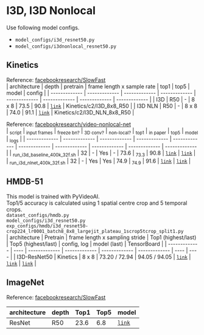 # I3D, I3D Nonlocal
Use following model configs.  
- `model_configs/i3d_resnet50.py`
- `model_configs/i3dnonlocal_resnet50.py`

## Kinetics

Reference: [facebookresearch/SlowFast](https://github.com/facebookresearch/SlowFast)  
| architecture | depth |  pretrain |  frame length x sample rate | top1 |  top5  |  model | config |
| ------------- | ------------- | ------------- | ------------- | ------------- | ------------- | ------------- | ------------- |
| I3D | R50 | - | 8 x 8 | 73.5 | 90.8 | [`link`](https://dl.fbaipublicfiles.com/pyslowfast/model_zoo/kinetics400/I3D_8x8_R50.pkl) | Kinetics/c2/I3D_8x8_R50 |
| I3D NLN | R50 | - | 8 x 8 | 74.0 | 91.1 | [`link`](https://dl.fbaipublicfiles.com/pyslowfast/model_zoo/kinetics400/I3D_NLN_8x8_R50.pkl) | Kinetics/c2/I3D_NLN_8x8_R50 |


Reference: [facebookresearch/video-nonlocal-net](https://github.com/facebookresearch/video-nonlocal-net)  
| <sub>script</sub> | <sub>input frames</sub> | <sub>freeze bn?</sub> | <sub>3D conv?</sub> | <sub>non-local?</sub> | <sub>top1</sub> | <sub>in paper</sub> | <sub>top5</sub> | <sub>model</sub> | <sub>logs</sub> |
| ------------- | ------------- | ------------- | ------------- | ------------- | ------------- | ------------- | ------------- | ------------- | ------------- |
| <sub>run_i3d_baseline_400k_32f.sh</sub> | 32 | - | Yes | - | 73.6 | <sub>73.3</sub> | 90.8 | [`link`](https://dl.fbaipublicfiles.com/video-nonlocal/i3d_baseline_32x2_IN_pretrain_400k.pkl) | [`link`](https://dl.fbaipublicfiles.com/video-nonlocal/i3d_baseline_32x2_IN_pretrain_400k.log) |
| <sub>run_i3d_nlnet_400k_32f.sh</sub> | 32 | - | Yes | Yes | 74.9 | <sub>74.9</sub> | 91.6 | [`link`](https://dl.fbaipublicfiles.com/video-nonlocal/i3d_nonlocal_32x2_IN_pretrain_400k.pkl) | [`link`](https://dl.fbaipublicfiles.com/video-nonlocal/i3d_nonlocal_32x2_IN_pretrain_400k.log) |

## HMDB-51

This model is trained with PyVideoAI.  
Top1/5 accuracy is calculated using 1 spatial centre crop and 5 temporal crops.  
`dataset_configs/hmdb.py`  
`model_configs/i3d_resnet50.py`  
`exp_configs/hmdb/i3d_resnet50-crop224_lr0001_batch8_8x8_largejit_plateau_1scrop5tcrop_split1.py`  
| architecture | Pretrain | frame length x sampling stride |  Top1 (highest/last) |  Top5 (highest/last)  | config, log | model (last)  | TensorBoard |
| ------------- | ---- | ------------- | ------------- | ------------- | ------------- | ---- | ---- |
| I3D-ResNet50 | Kinetics | 8 x 8 | 73.20 / 72.94 | 94.05 / 94.05 | [`link`](https://uoe-my.sharepoint.com/:u:/g/personal/s1884147_ed_ac_uk/EdCBfzdWnitNtH475UaCJdEB8R4MhJ9sQCnEEdFabk2xSQ?e=yl20fF&download=1) | [`link`](https://uoe-my.sharepoint.com/:u:/g/personal/s1884147_ed_ac_uk/EefmKjHu_iRPvN2JTqG2QNYBoCs18kbX0ajidiKOuWEgZQ?e=9oGJ0v&download=1) | [`link`](https://tensorboard.dev/experiment/mGSBcdZfQmWJNd658zHLbQ) |


## ImageNet

Reference: [facebookresearch/SlowFast](https://github.com/facebookresearch/SlowFast)  

| architecture | depth |  Top1 |  Top5  |  model  |
| ------------- | ------------- | ------------- | ------------- | ------------- |
| ResNet | R50 | 23.6 | 6.8 | [`link`](https://dl.fbaipublicfiles.com/pyslowfast/model_zoo/kinetics400/R50_IN1K.pyth) |
